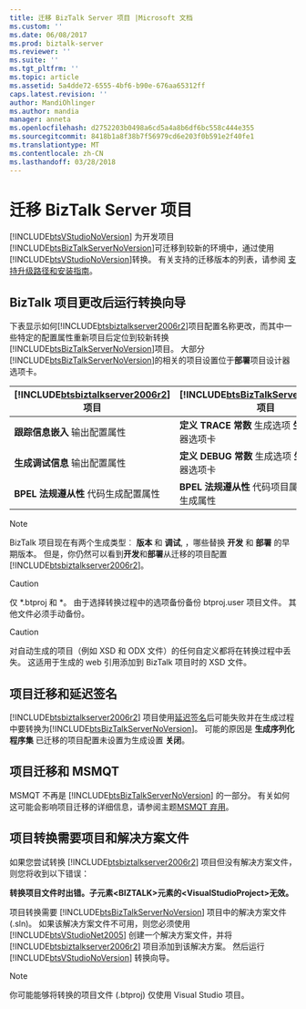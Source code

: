 ```yaml
---
title: 迁移 BizTalk Server 项目 |Microsoft 文档
ms.custom: ''
ms.date: 06/08/2017
ms.prod: biztalk-server
ms.reviewer: ''
ms.suite: ''
ms.tgt_pltfrm: ''
ms.topic: article
ms.assetid: 5a4dde72-6555-4bf6-b90e-676aa65312ff
caps.latest.revision: ''
author: MandiOhlinger
ms.author: mandia
manager: anneta
ms.openlocfilehash: d2752203b0498a6cd5a4a8b6df6bc558c444e355
ms.sourcegitcommit: 8418b1a8f38b7f56979cd6e203f0b591e2f40fe1
ms.translationtype: MT
ms.contentlocale: zh-CN
ms.lasthandoff: 03/28/2018
---
```

# <a name="migrating-a-biztalk-server-project"></a>迁移 BizTalk Server 项目
[!INCLUDE[btsVStudioNoVersion](../includes/btsvstudionoversion-md.md)] 为开发项目[!INCLUDE[btsBizTalkServerNoVersion](../includes/btsbiztalkservernoversion-md.md)]可迁移到较新的环境中，通过使用[!INCLUDE[btsVStudioNoVersion](../includes/btsvstudionoversion-md.md)]转换。 有关支持的迁移版本的列表，请参阅 [支持升级路径和安装指南](http://social.technet.microsoft.com/wiki/contents/articles/28554.biztalk-server-supported-upgrade-paths-and-installation-guides.aspx)。  
  
## <a name="biztalk-project-changes-after-running-the-conversion-wizard"></a>BizTalk 项目更改后运行转换向导  
 下表显示如何[!INCLUDE[btsbiztalkserver2006r2](../includes/btsbiztalkserver2006r2-md.md)]项目配置名称更改，而其中一些特定的配置属性重新项目后定位到较新转换[!INCLUDE[btsBizTalkServerNoVersion](../includes/btsbiztalkservernoversion-md.md)]项目。 大部分[!INCLUDE[btsBizTalkServerNoVersion](../includes/btsbiztalkservernoversion-md.md)]的相关的项目设置位于**部署**项目设计器选项卡。  
  
|[!INCLUDE[btsbiztalkserver2006r2](../includes/btsbiztalkserver2006r2-md.md)] 项目|[!INCLUDE[btsBizTalkServerNoVersion](../includes/btsbiztalkservernoversion-md.md)] 项目|  
|------------------------------------------------------------------------------------|---------------------------------------------------------------------------------------|  
|**跟踪信息嵌入** 输出配置属性|**定义 TRACE 常数** 生成选项 **生成** 项目设计器选项卡|  
|**生成调试信息** 输出配置属性|**定义 DEBUG 常数** 生成选项 **生成** 项目设计器选项卡|  
|**BPEL 法规遵从性** 代码生成配置属性|**BPEL 法规遵从性** 代码项目属性窗口中的生成属性|  
  
> [!NOTE]
>  BizTalk 项目现在有两个生成类型︰ **版本** 和 **调试**, ，哪些替换 **开发** 和 **部署** 的早期版本。 但是，你仍然可以看到**开发**和**部署**从迁移的项目配置[!INCLUDE[btsbiztalkserver2006r2](../includes/btsbiztalkserver2006r2-md.md)]。  
  
> [!CAUTION]
>  仅 *.btproj 和 \*。 由于选择转换过程中的选项备份备份 btproj.user 项目文件。 其他文件必须手动备份。  
  
> [!CAUTION]
>  对自动生成的项目（例如 XSD 和 ODX 文件）的任何自定义都将在转换过程中丢失。 这适用于生成的 web 引用添加到 BizTalk 项目时的 XSD 文件。  
  
## <a name="project-migration-and-delay-signing"></a>项目迁移和延迟签名  
 [!INCLUDE[btsbiztalkserver2006r2](../includes/btsbiztalkserver2006r2-md.md)] 项目使用[延迟签名](http://go.microsoft.com/fwlink/p/?LinkId=140992)后可能失败并在生成过程中要转换为[!INCLUDE[btsBizTalkServerNoVersion](../includes/btsbiztalkservernoversion-md.md)]。 可能的原因是 **生成序列化程序集** 已迁移的项目配置未设置为生成设置 **关闭**。  
  
## <a name="project-migration-and-msmqt"></a>项目迁移和 MSMQT  
 MSMQT 不再是 [!INCLUDE[btsBizTalkServerNoVersion](../includes/btsbiztalkservernoversion-md.md)] 的一部分。 有关如何这可能会影响项目迁移的详细信息，请参阅主题[MSMQT 弃用](../core/msmqt-deprecation.md)。  
  
## <a name="project-conversion-requires-the-project-and-solution-file"></a>项目转换需要项目和解决方案文件  
 如果您尝试转换 [!INCLUDE[btsbiztalkserver2006r2](../includes/btsbiztalkserver2006r2-md.md)] 项目但没有解决方案文件，则您将收到以下错误：  
  
 **转换项目文件时出错。子元素\<BIZTALK\>元素的\<VisualStudioProject\>无效。**  
  
 项目转换需要 [!INCLUDE[btsBizTalkServerNoVersion](../includes/btsbiztalkservernoversion-md.md)] 项目中的解决方案文件 (.sln)。 如果该解决方案文件不可用，则您必须使用 [!INCLUDE[btsVStudioNet2005](../includes/btsvstudionet2005-md.md)] 创建一个解决方案文件，并将 [!INCLUDE[btsbiztalkserver2006r2](../includes/btsbiztalkserver2006r2-md.md)] 项目添加到该解决方案。 然后运行 [!INCLUDE[btsVStudioNoVersion](../includes/btsvstudionoversion-md.md)] 转换向导。  
  
> [!NOTE]
>  你可能能够将转换的项目文件 (.btproj) 仅使用 Visual Studio 项目。